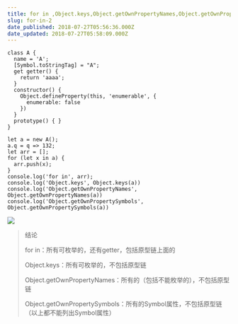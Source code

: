 ```yaml
---
title: for in ,Object.keys,Object.getOwnPropertyNames,Object.getOwnPropertySymbols区别
slug: for-in-2
date_published: 2018-07-27T05:56:36.000Z
date_updated: 2018-07-27T05:58:09.000Z
---
```


    class A {
      name = 'A';
      [Symbol.toStringTag] = "A";
      get getter() {
        return 'aaaa';
      }
      constructor() {
        Object.defineProperty(this, 'enumerable', {
          enumerable: false
        })
      }
      prototype() { }
    }
    
    let a = new A();
    a.q = q => 132;
    let arr = [];
    for (let x in a) {
      arr.push(x);
    }
    console.log('for in', arr);
    console.log('Object.keys', Object.keys(a))
    console.log('Object.getOwnPropertyNames', Object.getOwnPropertyNames(a))
    console.log('Object.getOwnPropertySymbols', Object.getOwnPropertySymbols(a))
    

![](/content/images/2018/07/QQ--20180727134223.png)

> 结论
> 
> for in：所有可枚举的，还有getter，包括原型链上面的
> 
> Object.keys：所有可枚举的，不包括原型链
> 
> Object.getOwnPropertyNames：所有的（包括不能枚举的），不包括原型链
> 
> Object.getOwnPropertySymbols：所有的Symbol属性，不包括原型链（以上都不能列出Symbol属性）
